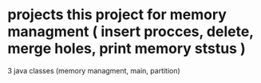 # projects this project for memory managment ( insert procces, delete, merge holes, print memory ststus )
3 java classes (memory managment, main, partition)
